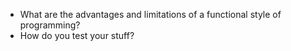 - What are the advantages and limitations of a functional style of programming?
- How do you test your stuff?
